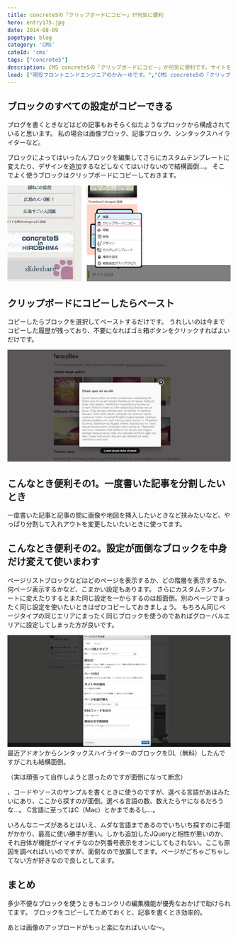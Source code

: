 ```yaml
---
title: concrete5の「クリップボードにコピー」が何気に便利
hero: entry175.jpg
date: 2014-08-09
pagetype: blog
category: 'CMS'
cateId: 'cms'
tags: ["concrete5"]
description: CMS concrete5の「クリップボードにコピー」が何気に便利です。サイトを編集する際、どうしても似たようなブロックを使うのでヘビロテしてます。なので、その機能や使い方についてご紹介します。
lead: ["現役フロントエンドエンジニアのかみーゆです。","CMS concrete5の「クリップボードにコピー」が何気に便利です。サイトを編集する際、どうしても似たようなブロックを使うのでヘビロテしてます。なので、その機能や使い方についてご紹介します。"]
---
```

## ブロックのすべての設定がコピーできる
ブログを書くときなどはどの記事もおそらく似たようなブロックから構成されていると思います。
私の場合は画像ブロック、記事ブロック、シンタックスハイライターなど。

ブロックによってはいったんブロックを編集してさらにカスタムテンプレートに変えたり、デザインを追加するなどしなくてはいけないので結構面倒…。
そこでよく使うブロックはクリップボードにコピーしておきます。

![ブロックのすべての設定](./images/2014/entry173-1.jpg)

## クリップボードにコピーしたらペースト

コピーしたらブロックを選択してペーストするだけです。
うれしいのは今までコピーした履歴が残っており、不要になればゴミ箱ボタンをクリックすればよいだけです。

![クリップボードにコピーしたらペースト](./images/2014/entry173-2.jpg)

## こんなとき便利その1。一度書いた記事を分割したいとき

一度書いた記事と記事の間に画像や地図を挿入したいときなど挟みたいなど、やっぱり分割して入れアウトを変更したいたいときに使ってます。

## こんなとき便利その2。設定が面倒なブロックを中身だけ変えて使いまわす
ページリストブロックなどはどのページを表示するか、どの階層を表示するか、何ページ表示するかなど、こまかい設定もあります。
さらにカスタムテンプレートに変えたりするとまた同じ設定を一からするのは超面倒。別のページでまったく同じ設定を使いたいときはぜひコピーしておきましょう。
もちろん同じページタイプの同じエリアにまったく同じブロックを使うのであればグローバルエリアに設定してしまった方が良いです。

![クリップボードにコピーしたらペースト](./images/2014/entry173-3.jpg)
最近アドオンからシンタックスハイライターのブロックをDL（無料）したんですがこれも結構面倒。

（実は頑張って自作しようと思ったのですが面倒になって断念）

、コードやソースのサンプルを書くときに使うのですが、選べる言語があほみたいにあり、ここから探すのが面倒。選べる言語の数、数えたらヤになるだろうな…。
C言語に至ってはC（Mac）とかまであるし…。

いろんなニーズがあるとはいえ、ムダな言語まであるのでいちいち探すのに手間がかかり、最高に使い勝手が悪い。しかも追加したJQueryと相性が悪いのか、それ自体が機能がイマイチなのか列番号表示をオンにしてもされない。ここも原因を調べればいいのですが、面倒なので放置してます。ページがごちゃごちゃしてない方が好きなので良しとしてます。

## まとめ
多少不便なブロックを使うときもコンクリの編集機能が優秀なおかげで助けられてます。
ブロックをコピーしてためておくと、記事を書くとき効率的。

あとは画像のアップロードがもっと楽になればいいな～。
